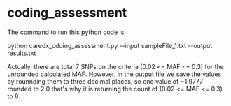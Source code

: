 # coding_assessment

The command to run this python code is:

python caredx_cdoing_assessment.py --input sampleFile_1.txt --output results.txt

Actually, there are total 7 SNPs on the criteria (0.02 <= MAF <= 0.3) for the unrounded calculated MAF. However, in the output file we save the values by rounnding them to three decimal places, so one value of ~1.9777 rounded to 2.0 that's why it is returning the count of (0.02 <= MAF <= 0.3) to 8.


